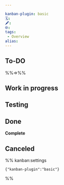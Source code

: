 ```yaml
---

kanban-plugin: basic
🗓️: 
🖋️: 
🌐: 
tags:
 - Overview
alias: 
---
```


## To-DO
%%=>%%


## Work in progress



## Testing



## Done

**Complete**


## Canceled





%% kanban:settings
```
{"kanban-plugin":"basic"}
```
%%